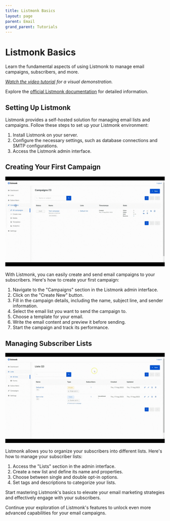```yaml
---
title: Listmonk Basics
layout: page
parent: Email
grand_parent: Tutorials
---
```


# Listmonk Basics

Learn the fundamental aspects of using Listmonk to manage email campaigns, subscribers, and more.

_[Watch the video tutorial](https://www.youtube.com/watch?v=Myq8MqT9xfM) for a visual demonstration._

Explore the [official Listmonk documentation](https://listmonk.app/docs/) for detailed information.

## Setting Up Listmonk

Listmonk provides a self-hosted solution for managing email lists and campaigns. Follow these steps to set up your Listmonk environment:

1. Install Listmonk on your server.
2. Configure the necessary settings, such as database connections and SMTP configurations.
3. Access the Listmonk admin interface.

## Creating Your First Campaign

![](1-create-campaign.gif)

With Listmonk, you can easily create and send email campaigns to your subscribers. Here's how to create your first campaign:

1. Navigate to the "Campaigns" section in the Listmonk admin interface.
2. Click on the "Create New" button.
3. Fill in the campaign details, including the name, subject line, and sender information.
4. Select the email list you want to send the campaign to.
5. Choose a template for your email.
6. Write the email content and preview it before sending.
7. Start the campaign and track its performance.

## Managing Subscriber Lists

![](2-create-lists.gif)

Listmonk allows you to organize your subscribers into different lists. Here's how to manage your subscriber lists:

1. Access the "Lists" section in the admin interface.
2. Create a new list and define its name and properties.
3. Choose between single and double opt-in options.
4. Set tags and descriptions to categorize your lists.

Start mastering Listmonk's basics to elevate your email marketing strategies and effectively engage with your subscribers.

Continue your exploration of Listmonk's features to unlock even more advanced capabilities for your email campaigns.
